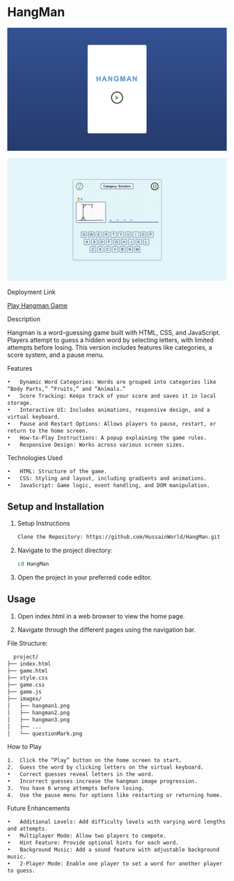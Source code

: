# HangMan

![alt text](image.png)

![alt text](image-1.png)

Deployment Link

[Play Hangman Game](https://hussainworld.github.io/HangMan/)


Description

Hangman is a word-guessing game built with HTML, CSS, and JavaScript. Players attempt to guess a hidden word by selecting letters, with limited attempts before losing. This version includes features like categories, a score system, and a pause menu.


Features

	•	Dynamic Word Categories: Words are grouped into categories like “Body Parts,” “Fruits,” and “Animals.”
	•	Score Tracking: Keeps track of your score and saves it in local storage.
	•	Interactive UI: Includes animations, responsive design, and a virtual keyboard.
	•	Pause and Restart Options: Allows players to pause, restart, or return to the home screen.
	•	How-to-Play Instructions: A popup explaining the game rules.
	•	Responsive Design: Works across various screen sizes.


  
  Technologies Used

	•	HTML: Structure of the game.
	•	CSS: Styling and layout, including gradients and animations.
	•	JavaScript: Game logic, event handling, and DOM manipulation.



## Setup and Installation

1. Setup Instructions

   ```sh
   Clone the Repository: https://github.com/HussainWorld/HangMan.git
   ```
   
2. Navigate to the project directory:

   ```sh
   cd HangMan
   ```
3. Open the project in your preferred code editor.



## Usage

1. Open index.html in a web browser to view the home page.

2. Navigate through the different pages using the navigation bar.


   
File Structure:
```
  project/
├── index.html
├── game.html
├── style.css
├── game.css
├── game.js
├── images/
│   ├── hangman1.png
│   ├── hangman2.png
│   ├── hangman3.png
│   ├── ...
│   └── questionMark.png

```


How to Play

	1.	Click the “Play” button on the home screen to start.
	2.	Guess the word by clicking letters on the virtual keyboard.
	•	Correct guesses reveal letters in the word.
	•	Incorrect guesses increase the hangman image progression.
	3.	You have 6 wrong attempts before losing.
	4.	Use the pause menu for options like restarting or returning home.


Future Enhancements

	•	Additional Levels: Add difficulty levels with varying word lengths and attempts.
	•	Multiplayer Mode: Allow two players to compete.
	•	Hint Feature: Provide optional hints for each word.
	•	Background Music: Add a sound feature with adjustable background music.
	•	2-Player Mode: Enable one player to set a word for another player to guess.

